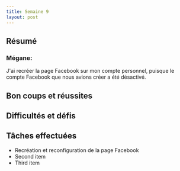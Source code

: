 ```yaml
---
title: Semaine 9
layout: post
---
```


## Résumé

### Mégane:
J'ai recréer la page Facebook sur mon compte personnel, puisque le compte Facebook que nous avions créer a été désactivé.

## Bon coups et réussites

## Difficultés et défis

## Tâches effectuées
- Recréation et reconfiguration de la page Facebook
- Second item
- Third item
